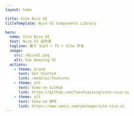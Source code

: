 ```yaml
---
layout: home

title: Vite Nice UI
titleTemplate: Nice UI Components Library

hero:
  name: Vite Nice UI
  text: Nice UI 组件库
  tagline: 基于 Vue3 + TS + Vite 开发
  image:
    src: /NiceUI.png
    alt: Vue Amazing UI
  actions:
    - theme: brand
      text: Get Started
      link: /modules/features
    - theme: alt
      text: View on GitHub
      link: https://github.com/Taoshuaixing/vite-nice-ui
    - theme: alt
      text: View on NPM
      link: https://www.npmjs.com/package/vite-nice-ui
---
```



